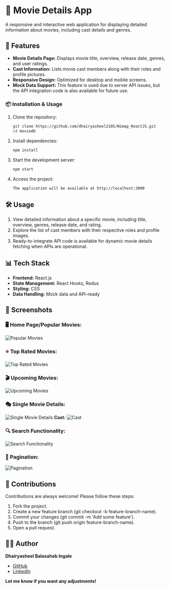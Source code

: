 # 🧾 Movie Details App  

A responsive and interactive web application for displaying detailed information about movies, including cast details and genres.

## 🚀 Features  
- **Movie Details Page:** Displays movie title, overview, release date, genres, and user ratings.
- **Cast Information:** Lists movie cast members along with their roles and profile pictures.
- **Responsive Design:** Optimized for desktop and mobile screens.
- **Mock Data Support:** This feature is used due to server API issues, but the API integration code is also available for future use.

### 📦 Installation & Usage  
1. Clone the repository:  
   ```bash
   git clone https://github.com/dhairyasheel2105/Nimap_ReactJS.git 
   cd moviedb 
2. Install dependencies:  
   ```bash
   npm install
3. Start the development server:  
   ```bash
   npm start
4. Access the project:
   ```bash
   The application will be available at http://localhost:3000
## 🛠 Usage
1. View detailed information about a specific movie, including title, overview, genres, release date, and rating.
2. Explore the list of cast members with their respective roles and profile images.
3. Ready-to-integrate API code is available for dynamic movie details fetching when APIs are operational.
## 📊 Tech Stack
- **Frontend:** React.js
- **State Management:** React Hooks, Redux
- **Styling:** CSS
- **Data Handling:** Mock data and API-ready 
## 📸 Screenshots  

### 🖥️ Home Page/Popular Movies:
![Popular Movies](screenshots/HomePage.png) 
### ⭐ Top Rated Movies:
![Top Rated Movies](screenshots/TopRated.png) 
### 🎬 Upcoming Movies:
![Upcoming Movies](screenshots/Upcoming.png) 
### 🎭 Single Movie Details:
![Single Movie Details](screenshots/MovieDetails.png) 
**Cast:**
![Cast](screenshots/cast.png)  
### 🔍 Search Functionality:
![Search Functionality](screenshots/search.png) 
### 🔢 Pagination:
![Pagination](screenshots/Pagination.png) 

 

## 🤝 Contributions
 Contributions are always welcome! Please follow these steps:
1. Fork the project.
2. Create a new feature branch (git checkout -b feature-branch-name).
3. Commit your changes (git commit -m 'Add some feature').
4. Push to the branch (git push origin feature-branch-name).
5. Open a pull request.
## 🧑‍💻 Author  

**Dhairyasheel Balasaheb Ingale**  

- [GitHub](https://github.com/dhairyasheel2105)  
- [LinkedIn](https://www.linkedin.com/in/dhairyasheel-ingale2105/)  


**Let me know if you want any adjustments!**
